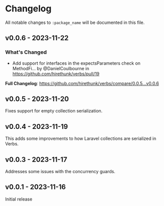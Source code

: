 # Changelog

All notable changes to `:package_name` will be documented in this file.

## v0.0.6 - 2023-11-22

### What's Changed

- Add support for interfaces in the expectsParameters check on MethodFi… by @DanielCoulbourne in https://github.com/hirethunk/verbs/pull/19

**Full Changelog**: https://github.com/hirethunk/verbs/compare/0.0.5...v0.0.6

## v0.0.5 - 2023-11-20

Fixes support for empty collection serialization.

## v0.0.4 - 2023-11-19

This adds some improvements to how Laravel collections are serialized in Verbs.

## v0.0.3 - 2023-11-17

Addresses some issues with the concurrency guards.

## v0.0.1 - 2023-11-16

Initial release
